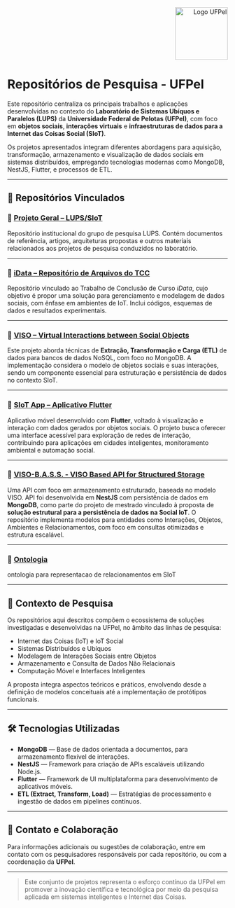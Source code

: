 <div align="right" width="150">
  <img src="imgs/Escudo Colorido UFPEL_10042014.png" alt="Logo UFPel" width="120"/>
</div>

# Repositórios de Pesquisa - UFPel

Este repositório centraliza os principais trabalhos e aplicações desenvolvidas no contexto do **Laboratório de Sistemas Ubíquos e Paralelos (LUPS)** da **Universidade Federal de Pelotas (UFPel)**, com foco em **objetos sociais**, **interações virtuais** e **infraestruturas de dados para a Internet das Coisas Social (SIoT)**.

Os projetos apresentados integram diferentes abordagens para aquisição, transformação, armazenamento e visualização de dados sociais em sistemas distribuídos, empregando tecnologias modernas como MongoDB, NestJS, Flutter, e processos de ETL.

---

## 📁 Repositórios Vinculados

### 🔹 [Projeto Geral – LUPS/SIoT](https://github.com/LUPSSIoT)

Repositório institucional do grupo de pesquisa LUPS. Contém documentos de referência, artigos, arquiteturas propostas e outros materiais relacionados aos projetos de pesquisa conduzidos no laboratório.

---

### 🔹 [iData – Repositório de Arquivos do TCC](https://github.com/thalialongaray/iData)

Repositório vinculado ao Trabalho de Conclusão de Curso _iData_, cujo objetivo é propor uma solução para gerenciamento e modelagem de dados sociais, com ênfase em ambientes de IoT. Inclui códigos, esquemas de dados e resultados experimentais.

---

### 🔹 [VISO – Virtual Interactions between Social Objects](https://github.com/guilhermedallm4/SIoT)

Este projeto aborda técnicas de **Extração, Transformação e Carga (ETL)** de dados para bancos de dados NoSQL, com foco no MongoDB. A implementação considera o modelo de objetos sociais e suas interações, sendo um componente essencial para estruturação e persistência de dados no contexto SIoT.

---

### 🔹 [SIoT App – Aplicativo Flutter](https://github.com/vini545/SiotApp)

Aplicativo móvel desenvolvido com **Flutter**, voltado à visualização e interação com dados gerados por objetos sociais. O projeto busca oferecer uma interface acessível para exploração de redes de interação, contribuindo para aplicações em cidades inteligentes, monitoramento ambiental e automação social.

---

### 🔹 [VISO-B.A.S.S. - VISO Based API for Structured Storage](https://github.com/Grazziano/VISO-BASS)

Uma API com foco em armazenamento estruturado, baseada no modelo VISO. API foi desenvolvida em **NestJS** com persistência de dados em **MongoDB**, como parte do projeto de mestrado vinculado à proposta de **solução estrutural para a persistência de dados na Social IoT**. O repositório implementa modelos para entidades como Interações, Objetos, Ambientes e Relacionamentos, com foco em consultas otimizadas e estrutura escalável.

---

### 🔹 [Ontologia](https://github.com/Ryhx/ontologia)

ontologia para representacao de relacionamentos em SIoT

---

## 🧪 Contexto de Pesquisa

Os repositórios aqui descritos compõem o ecossistema de soluções investigadas e desenvolvidas na UFPel, no âmbito das linhas de pesquisa:

- Internet das Coisas (IoT) e IoT Social
- Sistemas Distribuídos e Ubíquos
- Modelagem de Interações Sociais entre Objetos
- Armazenamento e Consulta de Dados Não Relacionais
- Computação Móvel e Interfaces Inteligentes

A proposta integra aspectos teóricos e práticos, envolvendo desde a definição de modelos conceituais até a implementação de protótipos funcionais.

---

## 🛠️ Tecnologias Utilizadas

- **MongoDB** — Base de dados orientada a documentos, para armazenamento flexível de interações.
- **NestJS** — Framework para criação de APIs escaláveis utilizando Node.js.
- **Flutter** — Framework de UI multiplataforma para desenvolvimento de aplicativos móveis.
- **ETL (Extract, Transform, Load)** — Estratégias de processamento e ingestão de dados em pipelines contínuos.

---

## 📨 Contato e Colaboração

Para informações adicionais ou sugestões de colaboração, entre em contato com os pesquisadores responsáveis por cada repositório, ou com a coordenação da **UFPel**.

---

> Este conjunto de projetos representa o esforço contínuo da UFPel em promover a inovação científica e tecnológica por meio da pesquisa aplicada em sistemas inteligentes e Internet das Coisas.
